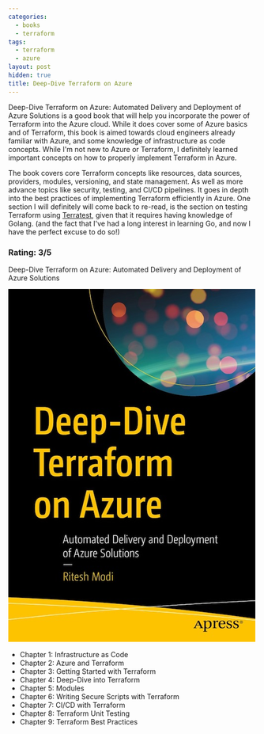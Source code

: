 ```yaml
---
categories:
  - books
  - terraform
tags:
  - terraform
  - azure
layout: post
hidden: true
title: Deep-Dive Terraform on Azure
---
```


Deep-Dive Terraform on Azure: Automated Delivery and Deployment of Azure Solutions is a good book that will help you incorporate the power of Terraform into the Azure cloud. While it does cover some of Azure basics and of Terraform, this book is aimed towards cloud engineers already familiar with Azure, and some knowledge of infrastructure as code concepts. While I'm not new to Azure or Terraform, I definitely learned important concepts on how to properly implement Terraform in Azure.

The book covers core Terraform concepts like resources, data sources, providers, modules, versioning, and state management.
As well as more advance topics like security, testing, and CI/CD pipelines. It goes in depth into the best practices of implementing Terraform efficiently in Azure. One section I will definitely will come back to re-read, is the section on testing Terraform using <a href="https://terratest.gruntwork.io/" target="_blank">Terratest</a>, given that it requires having knowledge of Golang. (and the fact that I've had a long interest in learning Go, and now I have the perfect excuse to do so!)

### Rating: 3/5

Deep-Dive Terraform on Azure: Automated Delivery and Deployment of Azure Solutions

<a href="https://link.springer.com/book/10.1007/978-1-4842-7328-9" target="_blank"><img src="/assets/books/deep-dive-terraform-on-azure.jpg"></a>

* Chapter 1: Infrastructure as Code
* Chapter 2: Azure and Terraform
* Chapter 3: Getting Started with Terraform
* Chapter 4: Deep-Dive into Terraform
* Chapter 5: Modules
* Chapter 6: Writing Secure Scripts with Terraform
* Chapter 7: CI/CD with Terraform
* Chapter 8: Terraform Unit Testing
* Chapter 9: Terraform Best Practices
